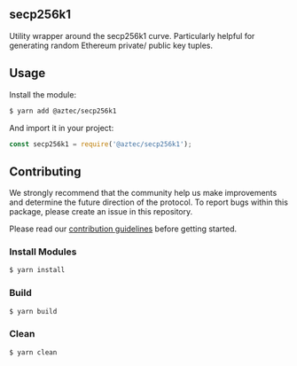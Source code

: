 ## secp256k1

Utility wrapper around the secp256k1 curve. Particularly helpful  for generating random Ethereum private/ public key tuples.

## Usage

Install the module:

```bash
$ yarn add @aztec/secp256k1
```

And import it in your project:

```js
const secp256k1 = require('@aztec/secp256k1');
```

## Contributing

We strongly recommend that the community help us make improvements and determine the future direction of the protocol. To report bugs within this package, please create an issue in this repository.

Please read our [contribution guidelines](../../.github/CONTRIBUTING.md) before getting started.

### Install Modules

```bash
$ yarn install
```

### Build

```bash
$ yarn build
```

### Clean

```bash
$ yarn clean
```
